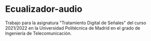 # Ecualizador-audio
Trabajo para la asignatura "Tratamiento Digital de Señales" del curso 2021/2022 en la Universidad Politécnica de Madrid en el grado de Ingeniería de Telecomunicación.

